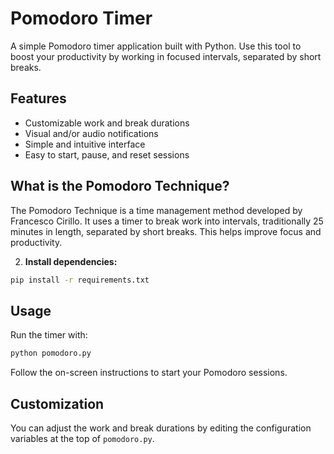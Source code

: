 # Pomodoro Timer

A simple Pomodoro timer application built with Python. Use this tool to boost your productivity by working in focused intervals, separated by short breaks.

## Features

- Customizable work and break durations
- Visual and/or audio notifications
- Simple and intuitive interface
- Easy to start, pause, and reset sessions

## What is the Pomodoro Technique?

The Pomodoro Technique is a time management method developed by Francesco Cirillo. It uses a timer to break work into intervals, traditionally 25 minutes in length, separated by short breaks. This helps improve focus and productivity.



2. **Install dependencies:**
  ```bash
  pip install -r requirements.txt
  ```

## Usage

Run the timer with:

```bash
python pomodoro.py
```

Follow the on-screen instructions to start your Pomodoro sessions.

## Customization

You can adjust the work and break durations by editing the configuration variables at the top of `pomodoro.py`.

